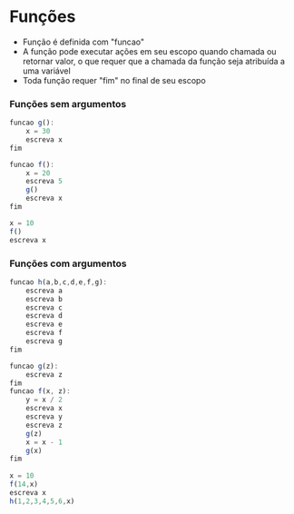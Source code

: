 # Funções

* Função é definida com "funcao"
* A função pode executar ações em seu escopo quando chamada ou retornar valor, o que requer que a chamada da função seja atribuída a uma variável
* Toda função requer "fim" no final de seu escopo

### Funções sem argumentos

```javascript
funcao g():
	x = 30
	escreva x
fim

funcao f():
	x = 20
	escreva 5
	g()
	escreva x
fim

x = 10
f()
escreva x
```

### Funções com argumentos

```javascript
funcao h(a,b,c,d,e,f,g):
	escreva a
	escreva b
	escreva c
	escreva d
	escreva e
	escreva f
	escreva g
fim

funcao g(z):
	escreva z
fim
funcao f(x, z):
	y = x / 2
	escreva x
	escreva y
	escreva z
	g(z)
	x = x - 1
	g(x)
fim
		
x = 10
f(14,x)
escreva x
h(1,2,3,4,5,6,x)

```
